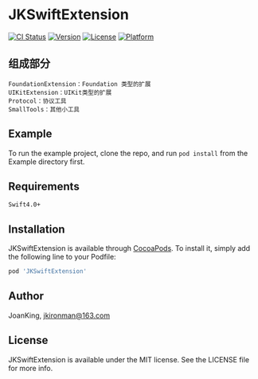 # JKSwiftExtension

[![CI Status](https://img.shields.io/travis/JoanKing/JKSwiftExtension.svg?style=flat)](https://travis-ci.org/JoanKing/JKSwiftExtension)
[![Version](https://img.shields.io/cocoapods/v/JKSwiftExtension.svg?style=flat)](https://cocoapods.org/pods/JKSwiftExtension)
[![License](https://img.shields.io/cocoapods/l/JKSwiftExtension.svg?style=flat)](https://cocoapods.org/pods/JKSwiftExtension)
[![Platform](https://img.shields.io/cocoapods/p/JKSwiftExtension.svg?style=flat)](https://cocoapods.org/pods/JKSwiftExtension)

## 组成部分

    FoundationExtension：Foundation 类型的扩展
    UIKitExtension：UIKit类型的扩展
    Protocol：协议工具
    SmallTools：其他小工具

## Example

To run the example project, clone the repo, and run `pod install` from the Example directory first.

## Requirements

    Swift4.0+

## Installation

JKSwiftExtension is available through [CocoaPods](https://cocoapods.org). To install
it, simply add the following line to your Podfile:

```ruby
pod 'JKSwiftExtension'
```

## Author

JoanKing, jkironman@163.com

## License

JKSwiftExtension is available under the MIT license. See the LICENSE file for more info.
